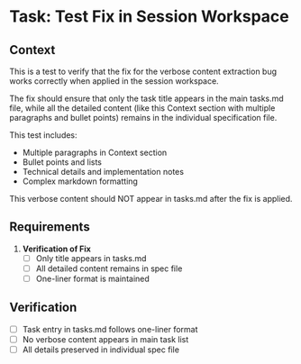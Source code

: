 # Task: Test Fix in Session Workspace

## Context

This is a test to verify that the fix for the verbose content extraction bug works correctly when applied in the session workspace.

The fix should ensure that only the task title appears in the main tasks.md file, while all the detailed content (like this Context section with multiple paragraphs and bullet points) remains in the individual specification file.

This test includes:

- Multiple paragraphs in Context section
- Bullet points and lists
- Technical details and implementation notes
- Complex markdown formatting

This verbose content should NOT appear in tasks.md after the fix is applied.

## Requirements

1. **Verification of Fix**
   - [ ] Only title appears in tasks.md
   - [ ] All detailed content remains in spec file
   - [ ] One-liner format is maintained

## Verification

- [ ] Task entry in tasks.md follows one-liner format
- [ ] No verbose content appears in main task list
- [ ] All details preserved in individual spec file

